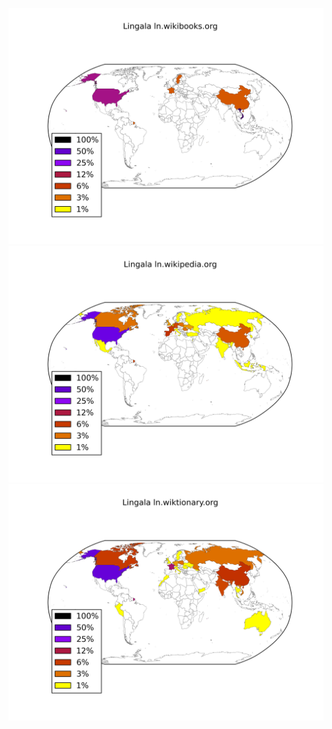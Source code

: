 ![](images/Lingala-ln.wikibooks.org.png)
![](images/Lingala-ln.wikipedia.org.png)
![](images/Lingala-ln.wiktionary.org.png)
